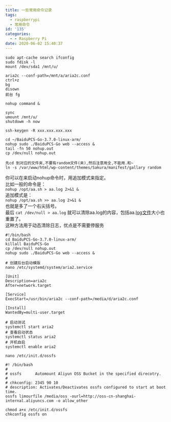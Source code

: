 ```yaml
---
title: 一些常用命令记录
tags:
  - raspberrypi
  - 常用命令
id: '135'
categories:
  - - Raspberry Pi
date: 2020-06-02 15:40:37
---
```


```
sudo apt-cache search ifconfig
sudo fdisk -l
mount /dev/sda1 /mnt/u/

aria2c --conf-path=/mnt/a/aria2c.conf
ctrl+z
bg
disown
前台 fg

nohup command &

sync
umount /mnt/u/
shutdowm -h now

ssh-keygen -R xxx.xxx.xxx.xxx

cd ~/BaiduPCS-Go-3.7.0-linux-arm/
nohup sudo ./BaiduPCS-Go web --access &
tail -fn 50 nohup.out
cp /dev/null nohup.out

先cd 到对应的文件夹,不要有random文件(夹),然后注意用全,不能用.和~
ln -s /var/www/html/wp-content/themes/Sakura/manifest/gallary random
```

你可以在来启动nohup命令时，用追加模式来指定。  
比如一般的命令是：  
`nohup /opt/aa.sh > aa.log 2>&1 &`  
追加模式是：  
`nohup /opt/aa.sh >> aa.log 2>&1 &`  
也就是多了一个右尖括号。  
最后 `cat /dev/null > aa.log` 就可以清除aa.log的内容，包括aa.[log文件](https://www.baidu.com/s?wd=log%E6%96%87%E4%BB%B6&tn=SE_PcZhidaonwhc_ngpagmjz&rsv_dl=gh_pc_zhidao)大小也重置了。  
这种方法用于动态清除日志，优点是不需要停服务

```
#!/bin/bash
cd BaiduPCS-Go-3.7.0-linux-arm/
killall BaiduPCS-Go
cp /dev/null nohup.out
nohup sudo ./BaiduPCS-Go web --access &
```

```
# 创建后台启动模版
nano /etc/systemd/system/aria2.service

[Unit]
Description=aria2c
After=network.target

[Service]
ExecStart=/usr/bin/aria2c --conf-path=/media/d/aria2c.conf

[Install]
WantedBy=multi-user.target

# 启动测试
systemctl start aria2
# 查看启动状态
systemctl status aria2
# 开机自启
systemctl enable aria2
```

```
nano /etc/init.d/ossfs

#! /bin/bash
#
# ossfs      Automount Aliyun OSS Bucket in the specified direcotry.
#
# chkconfig: 2345 90 10
# description: Activates/Deactivates ossfs configured to start at boot time.
ossfs limourfile /media/oss -ourl=http://oss-cn-shanghai-internal.aliyuncs.com -o allow_other

chmod a+x /etc/init.d/ossfs
chkconfig ossfs on
```